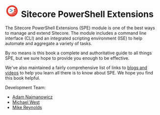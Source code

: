 ![logo](images/logos/logo-45x45.jpg) Sitecore PowerShell Extensions
=======

The Sitecore PowerShell Extensions (SPE) module is one of the best ways to manage and extend Sitecore. The module includes a command line interface (CLI) and an integrated scripting environment (ISE) to help automate and aggregate a variety of tasks.

By no means is this book a complete and authoritative guide to all things SPE, but we sure hope to provide you enough to be effective.

We've also maintained a fairly comprehensive list of links to [blogs and videos](http://blog.najmanowicz.com/sitecore-powershell-console/) to help you learn all there is to know about SPE. We hope you find this book helpful.

Development Team:

* [Adam Najmanowicz](http://blog.najmanowicz.com/)
* [Michael West](http://michaellwest.blogspot.com/)
* [Mike Reynolds](http://sitecorejunkie.com/)